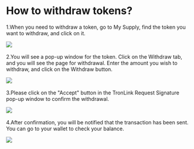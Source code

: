 # How to withdraw tokens?

1.When you need to withdraw a token, go to My Supply, find the token you want to withdraw, and click on it.

![](https://1563500775-files.gitbook.io/\~/files/v0/b/gitbook-x-prod.appspot.com/o/spaces%2Fh6Axvojd2SCz7Alg2EYP%2Fuploads%2FBlZaDBF4rcQc2xDSoCUE%2F%E5%9B%BE%E7%89%87.png?alt=media\&token=2aa93775-d9c8-4ec9-b22d-fe0f1de633ce)​

2.You will see a pop-up window for the token. Click on the Withdraw tab, and you will see the page for withdrawal. Enter the amount you wish to withdraw, and click on the Withdraw button.

![](https://1563500775-files.gitbook.io/\~/files/v0/b/gitbook-x-prod.appspot.com/o/spaces%2Fh6Axvojd2SCz7Alg2EYP%2Fuploads%2F7jzx4WipqbRKvHZIf4cE%2F%E5%9B%BE%E7%89%87.png?alt=media\&token=f6f8c195-fc40-4f79-8895-9e06267f835b)​

3.Please click on the "Accept" button in the TronLink Request Signature pop-up window to confirm the withdrawal.

![](https://1563500775-files.gitbook.io/\~/files/v0/b/gitbook-x-prod.appspot.com/o/spaces%2Fh6Axvojd2SCz7Alg2EYP%2Fuploads%2Fumbk9nBnPSBd7DrpgBNS%2F%E5%9B%BE%E7%89%87.png?alt=media\&token=43f729da-efce-4033-b95a-6b3c84e6aed6)​

4.After confirmation, you will be notified that the transaction has been sent. You can go to your wallet to check your balance.

​![](https://1563500775-files.gitbook.io/\~/files/v0/b/gitbook-x-prod.appspot.com/o/spaces%2Fh6Axvojd2SCz7Alg2EYP%2Fuploads%2FzVHrYIeLrcMR50qHOlUE%2F%E5%9B%BE%E7%89%87.png?alt=media\&token=b5da3f75-27d2-4727-b100-5baf04999e39)​
